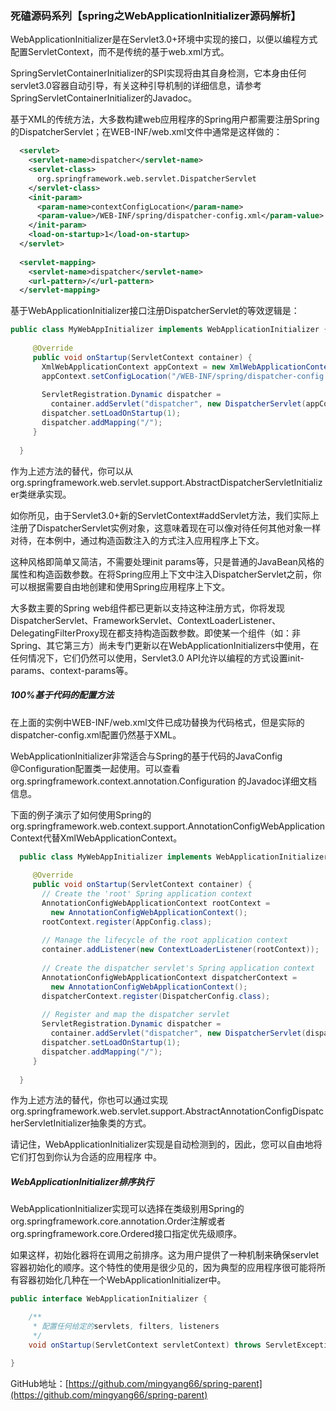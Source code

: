 ### 死磕源码系列【spring之WebApplicationInitializer源码解析】

WebApplicationInitializer是在Servlet3.0+环境中实现的接口，以便以编程方式配置ServletContext，而不是传统的基于web.xml方式。

SpringServletContainerInitializer的SPI实现将由其自身检测，它本身由任何servlet3.0容器自动引导，有关这种引导机制的详细信息，请参考SpringServletContainerInitializer的Javadoc。

基于XML的传统方法，大多数构建web应用程序的Spring用户都需要注册Spring的DispatcherServlet；在WEB-INF/web.xml文件中通常是这样做的：

```xml
  <servlet>
    <servlet-name>dispatcher</servlet-name>
    <servlet-class>
      org.springframework.web.servlet.DispatcherServlet
    </servlet-class>
    <init-param>
      <param-name>contextConfigLocation</param-name>
      <param-value>/WEB-INF/spring/dispatcher-config.xml</param-value>
    </init-param>
    <load-on-startup>1</load-on-startup>
  </servlet>
 
  <servlet-mapping>
    <servlet-name>dispatcher</servlet-name>
    <url-pattern>/</url-pattern>
  </servlet-mapping>
```

基于WebApplicationInitializer接口注册DispatcherServlet的等效逻辑是：

```java
public class MyWebAppInitializer implements WebApplicationInitializer {
 
     @Override
     public void onStartup(ServletContext container) {
       XmlWebApplicationContext appContext = new XmlWebApplicationContext();
       appContext.setConfigLocation("/WEB-INF/spring/dispatcher-config.xml");
 
       ServletRegistration.Dynamic dispatcher =
         container.addServlet("dispatcher", new DispatcherServlet(appContext));
       dispatcher.setLoadOnStartup(1);
       dispatcher.addMapping("/");
     }
 
  }
```

作为上述方法的替代，你可以从org.springframework.web.servlet.support.AbstractDispatcherServletInitializer类继承实现。

如你所见，由于Servlet3.0+新的ServletContext#addServlet方法，我们实际上注册了DispatcherServlet实例对象，这意味着现在可以像对待任何其他对象一样对待，在本例中，通过构造函数注入的方式注入应用程序上下文。

这种风格即简单又简洁，不需要处理init params等，只是普通的JavaBean风格的属性和构造函数参数。在将Spring应用上下文中注入DispatcherServlet之前，你可以根据需要自由地创建和使用Spring应用程序上下文。

大多数主要的Spring web组件都已更新以支持这种注册方式，你将发现DispatcherServlet、FrameworkServlet、ContextLoaderListener、DelegatingFilterProxy现在都支持构造函数参数。即使某一个组件（如：非Spring、其它第三方）尚未专门更新以在WebApplicationInitializers中使用，在任何情况下，它们仍然可以使用，Servlet3.0 API允许以编程的方式设置init-params、context-params等。

##### 100%基于代码的配置方法

在上面的实例中WEB-INF/web.xml文件已成功替换为代码格式，但是实际的dispatcher-config.xml配置仍然基于XML。

WebApplicationInitializer非常适合与Spring的基于代码的JavaConfig @Configuration配置类一起使用。可以查看org.springframework.context.annotation.Configuration 的Javadoc详细文档信息。

下面的例子演示了如何使用Spring的org.springframework.web.context.support.AnnotationConfigWebApplicationContext代替XmlWebApplicationContext。

```java
  public class MyWebAppInitializer implements WebApplicationInitializer {
 
     @Override
     public void onStartup(ServletContext container) {
       // Create the 'root' Spring application context
       AnnotationConfigWebApplicationContext rootContext =
         new AnnotationConfigWebApplicationContext();
       rootContext.register(AppConfig.class);
 
       // Manage the lifecycle of the root application context
       container.addListener(new ContextLoaderListener(rootContext));
 
       // Create the dispatcher servlet's Spring application context
       AnnotationConfigWebApplicationContext dispatcherContext =
         new AnnotationConfigWebApplicationContext();
       dispatcherContext.register(DispatcherConfig.class);
 
       // Register and map the dispatcher servlet
       ServletRegistration.Dynamic dispatcher =
         container.addServlet("dispatcher", new DispatcherServlet(dispatcherContext));
       dispatcher.setLoadOnStartup(1);
       dispatcher.addMapping("/");
     }
 
  }
```

作为上述方法的替代，你也可以通过实现org.springframework.web.servlet.support.AbstractAnnotationConfigDispatcherServletInitializer抽象类的方式。

请记住，WebApplicationInitializer实现是自动检测到的，因此，您可以自由地将它们打包到你认为合适的应用程序 中。

##### WebApplicationInitializer排序执行

WebApplicationInitializer实现可以选择在类级别用Spring的org.springframework.core.annotation.Order注解或者org.springframework.core.Ordered接口指定优先级顺序。

如果这样，初始化器将在调用之前排序。这为用户提供了一种机制来确保servlet容器初始化的顺序。这个特性的使用是很少见的，因为典型的应用程序很可能将所有容器初始化几种在一个WebApplicationInitializer中。

```java
public interface WebApplicationInitializer {

	/**
	 * 配置任何给定的servlets, filters, listeners
	 */
	void onStartup(ServletContext servletContext) throws ServletException;

}
```



GitHub地址：[https://github.com/mingyang66/spring-parent](https://github.com/mingyang66/spring-parent)